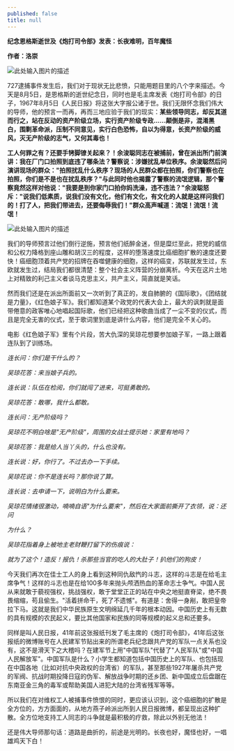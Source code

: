```yaml
---
published: false
title: null
---
```

**纪念恩格斯逝世及《炮打司令部》发表：长夜难明，百年魔怪**

**作者：洛崇**

![此处输入图片的描述][1]

727逮捕事件发生后，我们对于现状无比悲愤，只能用题目里的八个字来描述。今天是8月5日，是恩格斯的逝世纪念日，同时也是毛主席发表《炮打司令部》的日子，1967年8月5日《人民日报》将这张大字报公诸于世。我们无限怀念我们伟大的导师，他的预言一而再，再而三地应验于我们的现实：**某些领导同志，却反其道而行之，站在反动的资产阶级立场，实行资产阶级专政......颠倒是非，混淆黑白，围剿革命派，压制不同意见，实行白色恐怖，自以为得意，长资产阶级的威风，灭无产阶级的志气，又何其毒也！**

**工人何罪之有？还要手铐脚镣关起来？！余浚聪同志在被捕前，曾在派出所门前演讲：我在厂门口拍照到底违了哪条法？警察说：涉嫌扰乱单位秩序。余浚聪然后问演讲现场的群众："拍照扰乱什么秩序？现场的人民群众都在拍照，你们警察也在拍照，你们是不是也在扰乱秩序？"与此同时他也揭露了警察的流氓逻辑，那个警察竟然这样对他说："我要是到你家门口拍你妈洗澡，违不违法？"余浚聪怒斥："说我们低素质，说我们没有文化，他们有文化，有文化的人就是这样问我们的！打了人，把我们带进去，还要侮辱我们！"群众高声喊道：流氓！流氓！流氓！**

![此处输入图片的描述][2]

我们的导师预言过他们倒行逆施，预言他们纸醉金迷，但是糜烂至此，把党的威信和公权力降格到座山雕和胡汉三的程度，这样的堕落速度比癌细胞扩散的速度还要快！癌细胞顶着共产党的招牌在吞噬健康的细胞，这样的癌变，苏联就发生过，东欧就发生过，结局我们都很清楚：整个社会主义阵营的分崩离析。今天在这片土地上对精致的利己主义者谈马克思主义，共产主义，简直就是笑话。

然而我们还是在派出所面前又一次听到了真正的，发自肺腑的《国际歌》，《团结就是力量》，《红色娘子军》。我们都知道某个政党的代表大会上，最大的讽刺就是面带倦意的政客唯心地唱起国际歌，他们已经把这种歌曲当成了一尘不变的仪式，而且是完全无害的仪式，至于歌词里到底是讲什么内容，他们是完全不关心的。

电影《红色娘子军》里有个片段，苦大仇深的吴琼花想要参加娘子军，一路上跟着连队到了训练场。

*连长问：你们是干什么的？*

*吴琼花答：来当娘子兵的。*

*连长说：队伍在检阅，你们就闯了进来，可挺勇敢的。*

*吴琼花答：敢哪，我什么都敢。*

*连长问：无产阶级吗？*

*吴琼花不明白啥是"无产阶级"，周围的女战士提示她：家里有地吗？*

*吴琼花答：我是给人当丫头的，什么也没有。*

*连长说：好，你行了。不过去办一下手续。*

*吴琼花说：你不是连长吗？那你说了算。*

*连长说：去申请一下，说明白为什么要来。*

*吴琼花情绪很激动，喃喃自语"为什么要来"，然后在大家面前撕开了衣领，说：还问*

*为什么？*

*吴琼花指着身上被地主老财鞭打留下的伤痕说：*

*就为了这个！造反！报仇！杀那些当官的吃人的大肚子！扒他们的狗皮！*

今天我们再次在佳士工人的身上看到这种同仇敌忾的斗志，这样的斗志是在给毛主席争气！这样的斗志也是在给100多年来抛头颅洒热血的革命志士争气。中国人民从来就敢于藐视强权，挑战强权，敢于堂堂正正的站在中央之地挺直脊梁，绝不畏畏缩缩，苟且偷生。"活着拼命干，死了不遗憾"。有道是：舍得一身剐，敢把皇帝拉下马。这就是我们中华民族原生文明绵延几千年的根本动因。中国历史上有无数的具有规模的农民起义，要比其他国家和民族的同等规模的起义总和还要多。

同样是叫人民日报，41年前这张报纸刊发了毛主席的《炮打司令部》，41年后这张报纸的微博账号在人民建军节贴出来的所谓老兵纪念跟共产党的军队一点关系也没有，这不是滑天下之大稽吗？在建军节上用"中国军队"代替了"人民军队"或"中国人民解放军"。中国军队是什么？小学生都知道包括中国历史上的军队、也包括现在中国各地（比如对抗中央政权的台湾省）的军队，甚至那些1927年屠杀共产党的军阀、抗战时期投降日寇的伪军、解放战争时期的还乡团、新中国成立后盘踞在东南亚金三角的毒军或帮助美国人进犯大陆的台湾省残军等等。

所以我们在对维权工人被捕事件愤恨的同时，更应该认识到，这个癌细胞的扩散是全方位的，方方面面的，从地方燕子岭派出所到人民日报微博，都呈现出这种扩散。全方位地支持工人同志的斗争就是最积极的疗救，除此以外别无他法！

还是伟大导师那句话：道路是曲折的，前途是光明的。长夜也好，魔怪也好，一唱雄鸡天下白！


  [1]: http://wx4.sinaimg.cn/mw690/0060lm7Tly1ftz5k9824kj308b0bvjs3.jpg
  [2]: http://wx1.sinaimg.cn/mw690/0060lm7Tly1ftz5kc4gn1j30m60gmqdd.jpg
